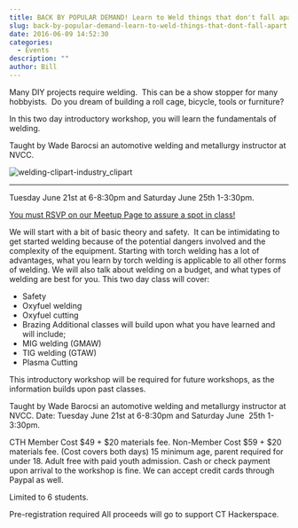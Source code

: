 ```yaml
---
title: BACK BY POPULAR DEMAND! Learn to Weld things that don't fall apart.
slug: back-by-popular-demand-learn-to-weld-things-that-dont-fall-apart
date: 2016-06-09 14:52:30
categories:
  - Events
description: ""
author: Bill
---
```



Many DIY projects require welding.  This can be a show stopper for many hobbyists.  Do you dream of building a roll cage, bicycle, tools or furniture?

In this two day introductory workshop, you will learn the fundamentals of welding.

Taught by Wade Barocsi an automotive welding and metallurgy instructor at NVCC.

![welding-clipart-industry_clipart](/uploads/2016/06/welding-clipart-industry_clipart-150x150.png)

<hr />

Tuesday June 21st at 6-8:30pm and Saturday June 25th 1-3:30pm.

[You must RSVP on our Meetup Page to assure a spot in class!](http://www.meetup.com/CT-Hackerspace/events/231757791/?rv=ea1)

We will start with a bit of basic theory and safety.  It can be intimidating to get started welding because of the potential dangers involved and the complexity of the equipment. Starting with torch welding has a lot of advantages, what you learn by torch welding is applicable to all other forms of welding. We will also talk about welding on a budget, and what types of welding are best for you. This two day class will cover:

- Safety
- Oxyfuel welding
- Oxyfuel cutting
- Brazing Additional classes will build upon what you have learned and will include;
- MIG welding (GMAW)
- TIG welding (GTAW)
- Plasma Cutting

This introductory workshop will be required for future workshops, as the information builds upon past classes.

Taught by Wade Barocsi an automotive welding and metallurgy instructor at NVCC. Date: Tuesday June 21st at 6-8:30pm and Saturday June  25th 1-3:30pm.

CTH Member Cost $49 + $20 materials fee. Non-Member Cost $59 + $20 materials fee. (Cost covers both days) 15 minimum age, parent required for under 18. Adult free with paid youth admission. Cash or check payment upon arrival to the workshop is fine. We can accept credit cards through Paypal as well.

Limited to 6 students.

Pre-registration required All proceeds will go to support CT Hackerspace.
